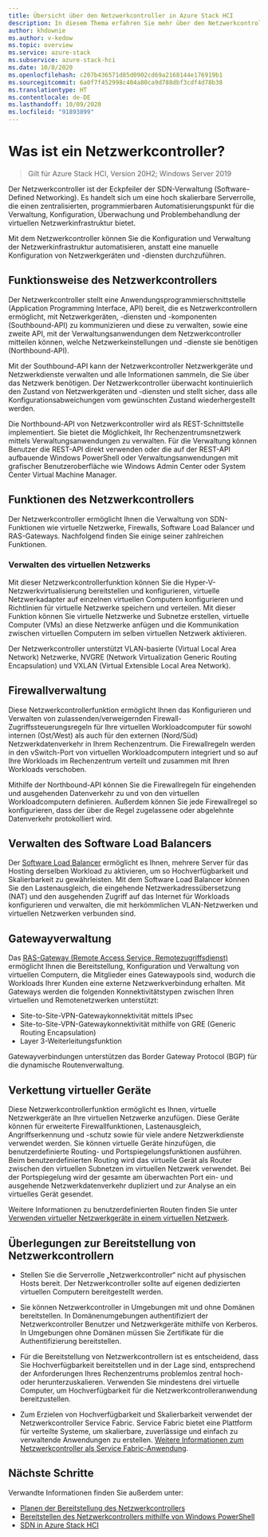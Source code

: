 ```yaml
---
title: Übersicht über den Netzwerkcontroller in Azure Stack HCI
description: In diesem Thema erfahren Sie mehr über den Netzwerkcontroller für SDN (Software-Defined Networking) in Azure Stack HCI.
author: khdownie
ms.author: v-kedow
ms.topic: overview
ms.service: azure-stack
ms.subservice: azure-stack-hci
ms.date: 10/8/2020
ms.openlocfilehash: c207b436571d85d0902cd69a2168144e176919b1
ms.sourcegitcommit: 6a0f7f452998c404a80ca9d788dbf3cdf4d78b38
ms.translationtype: HT
ms.contentlocale: de-DE
ms.lasthandoff: 10/09/2020
ms.locfileid: "91893899"
---
```

# <a name="what-is-network-controller"></a>Was ist ein Netzwerkcontroller?

> Gilt für Azure Stack HCI, Version 20H2; Windows Server 2019

Der Netzwerkcontroller ist der Eckpfeiler der SDN-Verwaltung (Software-Defined Networking). Es handelt sich um eine hoch skalierbare Serverrolle, die einen zentralisierten, programmierbaren Automatisierungspunkt für die Verwaltung, Konfiguration, Überwachung und Problembehandlung der virtuellen Netzwerkinfrastruktur bietet.

Mit dem Netzwerkcontroller können Sie die Konfiguration und Verwaltung der Netzwerkinfrastruktur automatisieren, anstatt eine manuelle Konfiguration von Netzwerkgeräten und -diensten durchzuführen.

## <a name="how-network-controller-works"></a>Funktionsweise des Netzwerkcontrollers

Der Netzwerkcontroller stellt eine Anwendungsprogrammierschnittstelle (Application Programming Interface, API) bereit, die es Netzwerkcontrollern ermöglicht, mit Netzwerkgeräten, -diensten und -komponenten (Southbound-API) zu kommunizieren und diese zu verwalten, sowie eine zweite API, mit der Verwaltungsanwendungen dem Netzwerkcontroller mitteilen können, welche Netzwerkeinstellungen und -dienste sie benötigen (Northbound-API).

Mit der Southbound-API kann der Netzwerkcontroller Netzwerkgeräte und Netzwerkdienste verwalten und alle Informationen sammeln, die Sie über das Netzwerk benötigen. Der Netzwerkcontroller überwacht kontinuierlich den Zustand von Netzwerkgeräten und -diensten und stellt sicher, dass alle Konfigurationsabweichungen vom gewünschten Zustand wiederhergestellt werden.

Die Northbound-API von Netzwerkcontroller wird als REST-Schnittstelle implementiert. Sie bietet die Möglichkeit, Ihr Rechenzentrumsnetzwerk mittels Verwaltungsanwendungen zu verwalten. Für die Verwaltung können Benutzer die REST-API direkt verwenden oder die auf der REST-API aufbauende Windows PowerShell oder Verwaltungsanwendungen mit grafischer Benutzeroberfläche wie Windows Admin Center oder System Center Virtual Machine Manager.

## <a name="network-controller-features"></a>Funktionen des Netzwerkcontrollers

Der Netzwerkcontroller ermöglicht Ihnen die Verwaltung von SDN-Funktionen wie virtuelle Netzwerke, Firewalls, Software Load Balancer und RAS-Gateways. Nachfolgend finden Sie einige seiner zahlreichen Funktionen.

### <a name="virtual-network-management"></a>Verwalten des virtuellen Netzwerks

Mit dieser Netzwerkcontrollerfunktion können Sie die Hyper-V-Netzwerkvirtualisierung bereitstellen und konfigurieren, virtuelle Netzwerkadapter auf einzelnen virtuellen Computern konfigurieren und Richtlinien für virtuelle Netzwerke speichern und verteilen. Mit dieser Funktion können Sie virtuelle Netzwerke und Subnetze erstellen, virtuelle Computer (VMs) an diese Netzwerke anfügen und die Kommunikation zwischen virtuellen Computern im selben virtuellen Netzwerk aktivieren.

Der Netzwerkcontroller unterstützt VLAN-basierte (Virtual Local Area Network) Netzwerke, NVGRE (Network Virtualization Generic Routing Encapsulation) und VXLAN (Virtual Extensible Local Area Network).

## <a name="firewall-management"></a>Firewallverwaltung

Diese Netzwerkcontrollerfunktion ermöglicht Ihnen das Konfigurieren und Verwalten von zulassenden/verweigernden Firewall-Zugriffssteuerungsregeln für Ihre virtuellen Workloadcomputer für sowohl internen (Ost/West) als auch für den externen (Nord/Süd) Netzwerkdatenverkehr in Ihrem Rechenzentrum. Die Firewallregeln werden in den vSwitch-Port von virtuellen Workloadcomputern integriert und so auf Ihre Workloads im Rechenzentrum verteilt und zusammen mit Ihren Workloads verschoben.

Mithilfe der Northbound-API können Sie die Firewallregeln für eingehenden und ausgehenden Datenverkehr zu und von den virtuellen Workloadcomputern definieren. Außerdem können Sie jede Firewallregel so konfigurieren, dass der über die Regel zugelassene oder abgelehnte Datenverkehr protokolliert wird.

## <a name="software-load-balancer-management"></a>Verwalten des Software Load Balancers

Der [Software Load Balancer](software-load-balancer.md) ermöglicht es Ihnen, mehrere Server für das Hosting derselben Workload zu aktivieren, um so Hochverfügbarkeit und Skalierbarkeit zu gewährleisten. Mit dem Software Load Balancer können Sie den Lastenausgleich, die eingehende Netzwerkadressübersetzung (NAT) und den ausgehenden Zugriff auf das Internet für Workloads konfigurieren und verwalten, die mit herkömmlichen VLAN-Netzwerken und virtuellen Netzwerken verbunden sind.

## <a name="gateway-management"></a>Gatewayverwaltung

Das [RAS-Gateway (Remote Access Service, Remotezugriffsdienst)](gateway-overview.md) ermöglicht Ihnen die Bereitstellung, Konfiguration und Verwaltung von virtuellen Computern, die Mitglieder eines Gatewaypools sind, wodurch die Workloads Ihrer Kunden eine externe Netzwerkverbindung erhalten. Mit Gateways werden die folgenden Konnektivitätstypen zwischen Ihren virtuellen und Remotenetzwerken unterstützt:

- Site-to-Site-VPN-Gatewaykonnektivität mittels IPsec
- Site-to-Site-VPN-Gatewaykonnektivität mithilfe von GRE (Generic Routing Encapsulation)
- Layer 3-Weiterleitungsfunktion
 
Gatewayverbindungen unterstützen das Border Gateway Protocol (BGP) für die dynamische Routenverwaltung.

## <a name="virtual-appliance-chaining"></a>Verkettung virtueller Geräte

Diese Netzwerkcontrollerfunktion ermöglicht es Ihnen, virtuelle Netzwerkgeräte an Ihre virtuellen Netzwerke anzufügen. Diese Geräte können für erweiterte Firewallfunktionen, Lastenausgleich, Angriffserkennung und -schutz sowie für viele andere Netzwerkdienste verwendet werden. Sie können virtuelle Geräte hinzufügen, die benutzerdefinierte Routing- und Portspiegelungsfunktionen ausführen. Beim benutzerdefinierten Routing wird das virtuelle Gerät als Router zwischen den virtuellen Subnetzen im virtuellen Netzwerk verwendet. Bei der Portspiegelung wird der gesamte am überwachten Port ein- und ausgehende Netzwerkdatenverkehr dupliziert und zur Analyse an ein virtuelles Gerät gesendet.

Weitere Informationen zu benutzerdefinierten Routen finden Sie unter [Verwenden virtueller Netzwerkgeräte in einem virtuellen Netzwerk](/windows-server/networking/sdn/manage/use-network-virtual-appliances-on-a-vn).

## <a name="network-controller-deployment-considerations"></a>Überlegungen zur Bereitstellung von Netzwerkcontrollern

- Stellen Sie die Serverrolle „Netzwerkcontroller“ nicht auf physischen Hosts bereit. Der Netzwerkcontroller sollte auf eigenen dedizierten virtuellen Computern bereitgestellt werden.

- Sie können Netzwerkcontroller in Umgebungen mit und ohne Domänen bereitstellen. In Domänenumgebungen authentifiziert der Netzwerkcontroller Benutzer und Netzwerkgeräte mithilfe von Kerberos. In Umgebungen ohne Domänen müssen Sie Zertifikate für die Authentifizierung bereitstellen.

- Für die Bereitstellung von Netzwerkcontrollern ist es entscheidend, dass Sie Hochverfügbarkeit bereitstellen und in der Lage sind, entsprechend der Anforderungen Ihres Rechenzentrums problemlos zentral hoch- oder herunterzuskalieren. Verwenden Sie mindestens drei virtuelle Computer, um Hochverfügbarkeit für die Netzwerkcontrolleranwendung bereitzustellen.

- Zum Erzielen von Hochverfügbarkeit und Skalierbarkeit verwendet der Netzwerkcontroller Service Fabric. Service Fabric bietet eine Plattform für verteilte Systeme, um skalierbare, zuverlässige und einfach zu verwaltende Anwendungen zu erstellen. [Weitere Informationen zum Netzwerkcontroller als Service Fabric-Anwendung](/windows-server/networking/sdn/technologies/network-controller/network-controller-high-availability#network-controller-as-a-service-fabric-application).


## <a name="next-steps"></a>Nächste Schritte

Verwandte Informationen finden Sie außerdem unter:

- [Planen der Bereitstellung des Netzwerkcontrollers](network-controller.md)
- [Bereitstellen des Netzwerkcontrollers mithilfe von Windows PowerShell](../deploy/network-controller-powershell.md)
- [SDN in Azure Stack HCI](software-defined-networking.md)